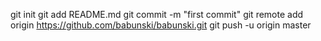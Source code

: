 git init
git add README.md
git commit -m "first commit"
git remote add origin https://github.com/babunski/babunski.git
git push -u origin master

